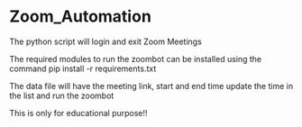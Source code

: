 # Zoom_Automation
The python script will login and exit Zoom Meetings 

The required modules to run the zoombot can be installed using the command 
  pip install -r requirements.txt

The data file will have the meeting link, start and end time update the time in the list and run the zoombot

This is only for educational purpose!!
